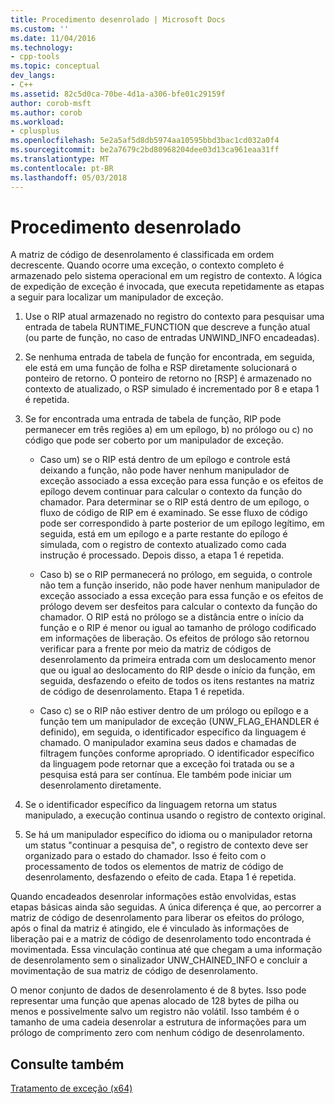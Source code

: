 ```yaml
---
title: Procedimento desenrolado | Microsoft Docs
ms.custom: ''
ms.date: 11/04/2016
ms.technology:
- cpp-tools
ms.topic: conceptual
dev_langs:
- C++
ms.assetid: 82c5d0ca-70be-4d1a-a306-bfe01c29159f
author: corob-msft
ms.author: corob
ms.workload:
- cplusplus
ms.openlocfilehash: 5e2a5af5d8db5974aa10595bbd3bac1cd032a0f4
ms.sourcegitcommit: be2a7679c2bd80968204dee03d13ca961eaa31ff
ms.translationtype: MT
ms.contentlocale: pt-BR
ms.lasthandoff: 05/03/2018
---
```

# <a name="unwind-procedure"></a>Procedimento desenrolado
A matriz de código de desenrolamento é classificada em ordem decrescente. Quando ocorre uma exceção, o contexto completo é armazenado pelo sistema operacional em um registro de contexto. A lógica de expedição de exceção é invocada, que executa repetidamente as etapas a seguir para localizar um manipulador de exceção.  
  
1.  Use o RIP atual armazenado no registro do contexto para pesquisar uma entrada de tabela RUNTIME_FUNCTION que descreve a função atual (ou parte de função, no caso de entradas UNWIND_INFO encadeadas).  
  
2.  Se nenhuma entrada de tabela de função for encontrada, em seguida, ele está em uma função de folha e RSP diretamente solucionará o ponteiro de retorno. O ponteiro de retorno no [RSP] é armazenado no contexto de atualizado, o RSP simulado é incrementado por 8 e etapa 1 é repetida.  
  
3.  Se for encontrada uma entrada de tabela de função, RIP pode permanecer em três regiões a) em um epílogo, b) no prólogo ou c) no código que pode ser coberto por um manipulador de exceção.  
  
    -   Caso um) se o RIP está dentro de um epílogo e controle está deixando a função, não pode haver nenhum manipulador de exceção associado a essa exceção para essa função e os efeitos de epílogo devem continuar para calcular o contexto da função do chamador. Para determinar se o RIP está dentro de um epílogo, o fluxo de código de RIP em é examinado. Se esse fluxo de código pode ser correspondido à parte posterior de um epílogo legítimo, em seguida, está em um epílogo e a parte restante do epílogo é simulada, com o registro de contexto atualizado como cada instrução é processado. Depois disso, a etapa 1 é repetida.  
  
    -   Caso b) se o RIP permanecerá no prólogo, em seguida, o controle não tem a função inserido, não pode haver nenhum manipulador de exceção associado a essa exceção para essa função e os efeitos de prólogo devem ser desfeitos para calcular o contexto da função do chamador. O RIP está no prólogo se a distância entre o início da função e o RIP é menor ou igual ao tamanho de prólogo codificado em informações de liberação. Os efeitos de prólogo são retornou verificar para a frente por meio da matriz de códigos de desenrolamento da primeira entrada com um deslocamento menor que ou igual ao deslocamento do RIP desde o início da função, em seguida, desfazendo o efeito de todos os itens restantes na matriz de código de desenrolamento. Etapa 1 é repetida.  
  
    -   Caso c) se o RIP não estiver dentro de um prólogo ou epílogo e a função tem um manipulador de exceção (UNW_FLAG_EHANDLER é definido), em seguida, o identificador específico da linguagem é chamado. O manipulador examina seus dados e chamadas de filtragem funções conforme apropriado. O identificador específico da linguagem pode retornar que a exceção foi tratada ou se a pesquisa está para ser contínua. Ele também pode iniciar um desenrolamento diretamente.  
  
4.  Se o identificador específico da linguagem retorna um status manipulado, a execução continua usando o registro de contexto original.  
  
5.  Se há um manipulador específico do idioma ou o manipulador retorna um status "continuar a pesquisa de", o registro de contexto deve ser organizado para o estado do chamador. Isso é feito com o processamento de todos os elementos de matriz de código de desenrolamento, desfazendo o efeito de cada. Etapa 1 é repetida.  
  
 Quando encadeados desenrolar informações estão envolvidas, estas etapas básicas ainda são seguidas. A única diferença é que, ao percorrer a matriz de código de desenrolamento para liberar os efeitos do prólogo, após o final da matriz é atingido, ele é vinculado às informações de liberação pai e a matriz de código de desenrolamento todo encontrada é movimentada. Essa vinculação continua até que chegam a uma informação de desenrolamento sem o sinalizador UNW_CHAINED_INFO e concluir a movimentação de sua matriz de código de desenrolamento.  
  
 O menor conjunto de dados de desenrolamento é de 8 bytes. Isso pode representar uma função que apenas alocado de 128 bytes de pilha ou menos e possivelmente salvo um registro não volátil. Isso também é o tamanho de uma cadeia desenrolar a estrutura de informações para um prólogo de comprimento zero com nenhum código de desenrolamento.  
  
## <a name="see-also"></a>Consulte também  
 [Tratamento de exceção (x64)](../build/exception-handling-x64.md)